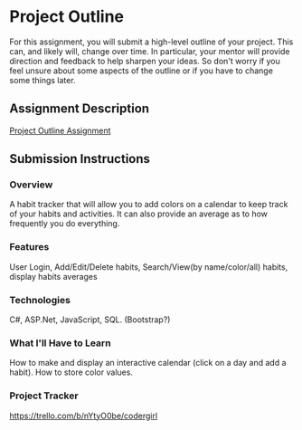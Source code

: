 # Project Outline
For this assignment, you will submit a high-level outline of your project. This can, and likely will, change over time. In particular, your mentor will provide direction and feedback to help sharpen your ideas. So don't worry if you feel unsure about some aspects of the outline or if you have to change some things later.

## Assignment Description
[Project Outline Assignment](https://education.launchcode.org/liftoff/modules/assignments/project-outline)

## Submission Instructions

### Overview
A habit tracker that will allow you to add colors on a calendar to keep track of your habits and activities. It can also provide an average as to how frequently you do everything.
### Features
User Login, Add/Edit/Delete habits, Search/View(by name/color/all) habits, display habits averages
### Technologies
C#, ASP.Net, JavaScript, SQL. (Bootstrap?)
### What I'll Have to Learn
How to make and display an interactive calendar (click on a day and add a habit). How to store color values.
### Project Tracker
https://trello.com/b/nYtyO0be/codergirl
